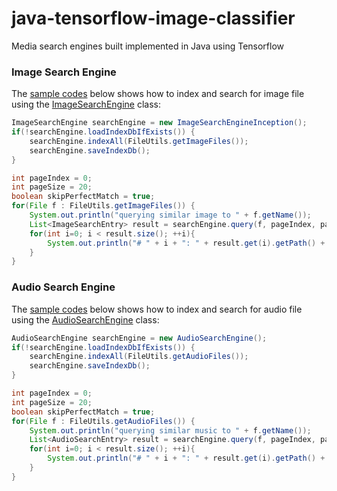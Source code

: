 # java-tensorflow-image-classifier

Media search engines built implemented in Java using Tensorflow

### Image Search Engine

The [sample codes](src/main/java/com/github/chen0040/tensorflow/search/ImageSearchEngineDemo.java) 
below shows how to index and search for image file using the [ImageSearchEngine](src/main/java/com/github/chen0040/tensorflow/search/models/ImageSearchEngine.java) class:

```java
ImageSearchEngine searchEngine = new ImageSearchEngineInception();
if(!searchEngine.loadIndexDbIfExists()) {
    searchEngine.indexAll(FileUtils.getImageFiles());
    searchEngine.saveIndexDb();
}

int pageIndex = 0;
int pageSize = 20;
boolean skipPerfectMatch = true;
for(File f : FileUtils.getImageFiles()) {
    System.out.println("querying similar image to " + f.getName());
    List<ImageSearchEntry> result = searchEngine.query(f, pageIndex, pageSize, skipPerfectMatch);
    for(int i=0; i < result.size(); ++i){
        System.out.println("# " + i + ": " + result.get(i).getPath() + " (distSq: " + result.get(i).getDistanceSq() + ")");
    }
}
```  

### Audio Search Engine

The [sample codes](src/main/java/com/github/chen0040/tensorflow/search/AudioSearchEngineDemo.java) 
below shows how to index and search for audio file using the [AudioSearchEngine](src/main/java/com/github/chen0040/tensorflow/search/models/AudioSearchEngine.java) class:

```java
AudioSearchEngine searchEngine = new AudioSearchEngine();
if(!searchEngine.loadIndexDbIfExists()) {
    searchEngine.indexAll(FileUtils.getAudioFiles());
    searchEngine.saveIndexDb();
}

int pageIndex = 0;
int pageSize = 20;
boolean skipPerfectMatch = true;
for(File f : FileUtils.getAudioFiles()) {
    System.out.println("querying similar music to " + f.getName());
    List<AudioSearchEntry> result = searchEngine.query(f, pageIndex, pageSize, skipPerfectMatch);
    for(int i=0; i < result.size(); ++i){
        System.out.println("# " + i + ": " + result.get(i).getPath() + " (distSq: " + result.get(i).getDistanceSq() + ")");
    }
}
```  


